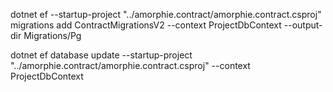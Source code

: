 

 dotnet ef --startup-project "../amorphie.contract/amorphie.contract.csproj" migrations add ContractMigrationsV2 --context ProjectDbContext --output-dir Migrations/Pg

 
dotnet ef database update --startup-project "../amorphie.contract/amorphie.contract.csproj"  --context ProjectDbContext

 